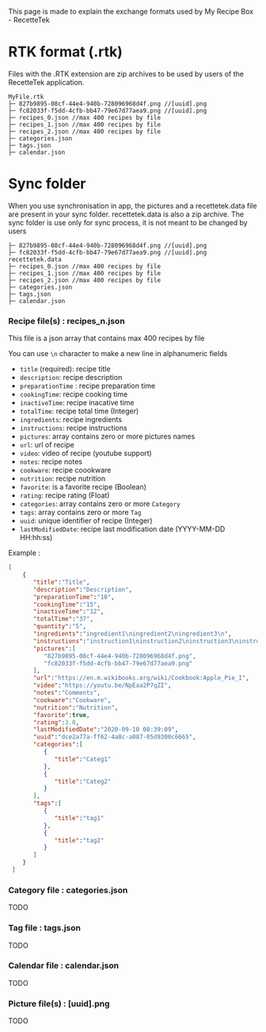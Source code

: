 This page is made to explain the exchange formats used by My Recipe Box - RecetteTek

# RTK format (.rtk)

Files with the .RTK extension are zip archives to be used by users of the RecetteTek application.

```
MyFile.rtk
├─ 827b9895-08cf-44e4-940b-728096968d4f.png //[uuid].png
├─ fc82033f-f5dd-4cfb-bb47-79e67d77aea9.png //[uuid].png
├─ recipes_0.json //max 400 recipes by file
├─ recipes_1.json //max 400 recipes by file
├─ recipes_2.json //max 400 recipes by file
├─ categories.json
├─ tags.json
├─ calendar.json
```
# Sync folder

When you use synchronisation in app, the pictures and a recettetek.data file are present in your sync folder.
recettetek.data is also a zip archive.
The sync folder is use only for sync process, it is not meant to be changed by users

```
├─ 827b9895-08cf-44e4-940b-728096968d4f.png //[uuid].png
├─ fc82033f-f5dd-4cfb-bb47-79e67d77aea9.png //[uuid].png
recettetek.data
├─ recipes_0.json //max 400 recipes by file
├─ recipes_1.json //max 400 recipes by file
├─ recipes_2.json //max 400 recipes by file
├─ categories.json
├─ tags.json
├─ calendar.json
```

### Recipe file(s) : recipes_n.json

This file is a json array that contains max 400 recipes by file

You can use `\n` character to make a new line in alphanumeric fields

-   `title`  (required): recipe title
-   `description`: recipe description
-   `preparationTime` : recipe preparation time
-   `cookingTime`: recipe cooking time
-   `inactiveTime`: recipe inacative time
-   `totalTime`: recipe total time (Integer)
-   `ingredients`: recipe ingredients
-   `instructions`: recipe instructions
-   `pictures`: array contains zero or more pictures names
-   `url`: url of recipe
-   `video`: video of recipe (youtube support)
-   `notes`: recipe notes
-   `cookware`: recipe coookware
-   `nutrition`: recipe nutrition
-   `favorite`: is a favorite recipe (Boolean) 
-   `rating`: recipe rating (Float)
-   `categories`: array contains zero or more `Category`
-   `tags`: array contains zero or more `Tag`
-   `uuid`: unique identifier of recipe (Integer)
-   `lastModifiedDate`: recipe last modification date (YYYY-MM-DD HH:hh:ss)

Example :

```json
[
    {
       "title":"Title",
       "description":"Description",
       "preparationTime":"10",
       "cookingTime":"15",
       "inactiveTime":"12",
       "totalTime":"37",
       "quantity":"5",
       "ingredients":"ingredient1\ningredient2\ningredient3\n",
       "instructions":"instruction1\ninstruction2\ninstruction3\ninstruction4\n",
       "pictures":[
          "827b9895-08cf-44e4-940b-728096968d4f.png",
          "fc82033f-f5dd-4cfb-bb47-79e67d77aea9.png"
       ],
       "url":"https://en.m.wikibooks.org/wiki/Cookbook:Apple_Pie_I",
       "video":"https://youtu.be/NpEaa2P7qZI",
       "notes":"Comments",
       "cookware":"Cookware",
       "nutrition":"Nutrition",
       "favorite":true,
       "rating":3.0,
       "lastModifiedDate":"2020-09-10 08:39:09",
       "uuid":"dce2a77a-ff62-4a8c-a087-05d9300c6665",
       "categories":[
          {
             "title":"Categ1"
          },
          {
             "title":"Categ2"
          }
       ],
       "tags":[
          {
             "title":"tag1"
          },
          {
             "title":"tag2"
          }
       ]
    }
 ]
```

### Category file : categories.json
TODO

### Tag file : tags.json
TODO

### Calendar file : calendar.json
TODO

### Picture file(s) : [uuid].png
TODO
